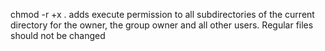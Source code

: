 chmod -r +x . adds execute permission to all subdirectories of the current directory for the owner, the group owner and all other users. Regular files should not be changed
